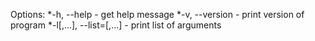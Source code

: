 Options:
  *-h, --help - get help message
  *-v, --version - print version of program
  *-l[<val1>,...], --list=[<num1>,...] - print list of arguments
